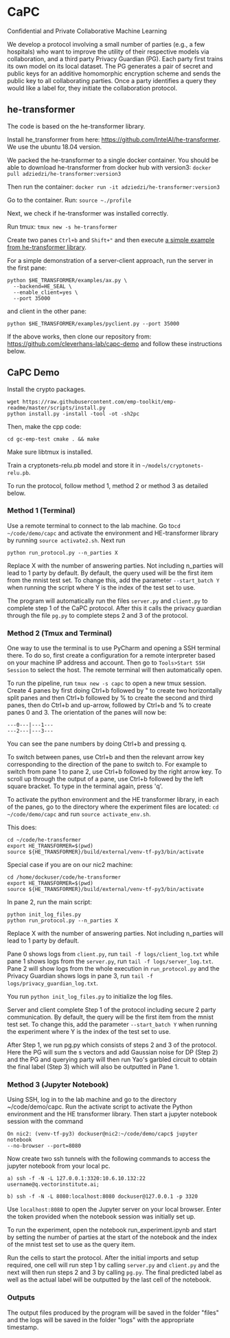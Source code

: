 # CaPC

Confidential and Private Collaborative Machine Learning

We develop a protocol involving a small number of parties (e.g., a few
hospitals) who want to improve the utility of their respective models via
collaboration, and a third party Privacy Guardian (PG). Each party first
trains its own model on its local dataset. The PG generates a pair of secret and
public keys for an additive homomorphic encryption scheme and sends the public
key to all collaborating parties. Once a party identifies a query they would
like a label for, they initiate the collaboration protocol.

## he-transformer 
The code is based on the he-transformer library.

Install he_transformer from here: https://github.com/IntelAI/he-transformer. We
use the ubuntu 18.04 version.

We packed the he-transformer to a single docker container. You should be able to download he-transformer from docker hub with version3: 
```docker pull adziedzi/he-transformer:version3```

Then run the container: 
```docker run -it adziedzi/he-transformer:version3```

Go to the container. Run: 
```source ~./profile```

Next, we check if he-transformer was installed correctly.

Run tmux: 
```tmux new -s he-transformer```

Create two panes `Ctrl+b` and `Shift+"` and then execute [a simple example from he-transformer library](https://github.com/IntelAI/he-transformer/tree/master/examples#client-server-model).

For a simple demonstration of a server-client approach, run the server in the first pane:
```
python $HE_TRANSFORMER/examples/ax.py \
  --backend=HE_SEAL \
  --enable_client=yes \
  --port 35000
```

and client in the other pane:
```
python $HE_TRANSFORMER/examples/pyclient.py --port 35000
```

If the above works, then clone our repository from: https://github.com/cleverhans-lab/capc-demo and follow these instructions below.

## CaPC Demo
Install the crypto packages.

```
wget https://raw.githubusercontent.com/emp-toolkit/emp-readme/master/scripts/install.py
python install.py -install -tool -ot -sh2pc
```

Then, make the cpp code:

```
cd gc-emp-test cmake . && make
```

Make sure libtmux is installed.

Train a cryptonets-relu.pb model and store it in `~/models/cryptonets-relu.pb`.

To run the protocol, follow method 1, method 2 or method 3 as detailed below.

### Method 1 (Terminal)

Use a remote terminal to connect to the lab machine. Go to`cd ~/code/demo/capc` 
and activate the environment and HE-transformer library by running `source activate2.sh`. Next run  

```
python run_protocol.py --n_parties X
```

Replace X with the number of answering parties. Not including n_parties will lead to 1 party by 
default. By default, the query used will be the first item from the mnist test set. To change this, add
the parameter `--start_batch Y` when running the script where Y is the index of the test set to use.

The program will automatically run the files `server.py` and `client.py` to complete step 1 of the CaPC protocol. After this it calls the privacy guardian
through the file `pg.py` to complete steps 2 and 3 of the protocol. 



### Method 2 (Tmux and Terminal)

One way to use the terminal is to use PyCharm and opening a SSH terminal there.
To do so, first create a configuration for a remote interpreter based on your
machine IP address and account. Then go to `Tools>Start SSH Session` to select the
host. The remote terminal will then automatically open.

To run the pipeline, run `tmux new -s capc` to open a new tmux session. Create 4
panes by first doing Ctrl+b followed by " to create two horizontally split panes and then Ctrl+b
followed by % to create the second and third panes, then do Ctrl+b and up-arrow, 
followed by Ctrl+b and % to create panes 0 and 3. The orientation of the panes will now be:

```
---0---|---1---
---2---|---3---
```

You can see the pane numbers by doing Ctrl+b and pressing q.

To switch between panes, use Ctrl+b and then the relevant arrow key
corresponding to the direction of the pane to switch to. For example to switch
from pane 1 to pane 2, use Ctrl+b followed by the right arrow key. To scroll up through the output of a pane, use Ctrl+b followed by the left square bracket. To type in the terminal again, press 'q'. 


To activate the python environment and the HE transformer library, in each of the panes, go to the directory where the experiment files are
located: `cd ~/code/demo/capc` and run `source activate_env.sh`. 

This does:
```
cd ~/code/he-transformer
export HE_TRANSFORMER=$(pwd)
source ${HE_TRANSFORMER}/build/external/venv-tf-py3/bin/activate
```

Special case if you are on our nic2 machine:

```
cd /home/dockuser/code/he-transformer
export HE_TRANSFORMER=$(pwd)
source ${HE_TRANSFORMER}/build/external/venv-tf-py3/bin/activate
```

In pane 2, run the main script:

```
python init_log_files.py
python run_protocol.py --n_parties X
```

Replace X with the number of answering parties. Not including n_parties will
lead to 1 party by default.

Pane 0 shows logs from `client.py`, run `tail -f logs/client_log.txt`
while pane 1 shows logs from the `server.py`, run `tail -f logs/server_log.txt`.
Pane 2 will show logs from the whole execution in `run_protocol.py` and 
the Privacy Guardian shows logs in pane 3, run `tail -f logs/privacy_guardian_log.txt`. 

You run `python init_log_files.py` to initialize the log files.

Server and client complete Step 1 of the protocol including secure 2 party communication.
By default, the query will be the first item from the mnist test set. To change this, 
add the parameter `--start_batch Y` when running the experiment where Y is the index of
the test set to use. 

After Step 1, we run pg.py which consists of steps 2 and 3 of the
protocol. Here the PG will sum the s vectors and add Gaussian noise for DP (Step 2)
and the PG and querying party will then run Yao's garbled circuit to obtain the
final label (Step 3) which will also be outputted in Pane 1.

### Method 3 (Jupyter Notebook)

Using SSH, log in to the lab machine and go to the directory ~/code/demo/capc.
Run the activate script to activate the Python environment and the HE
transformer library. Then start a jupyter notebook session with the command

```
On nic2: (venv-tf-py3) dockuser@nic2:~/code/demo/capc$ jupyter notebook
--no-browser --port=8080
```

Now create two ssh tunnels with the following commands to access the jupyter
notebook from your local pc.

```
a) ssh -f -N -L 127.0.0.1:3320:10.6.10.132:22 username@q.vectorinstitute.ai;

b) ssh -f -N -L 8080:localhost:8080 dockuser@127.0.0.1 -p 3320
```

Use `localhost:8080` to open the Jupyter server on your local browser. Enter the
token provided when the notebook session was initially set up.

To run the experiment, open the notebook run_experiment.ipynb and start by
setting the number of parties at the start of the notebook and the index of the
mnist test set to use as the query item. 

Run the cells to start the protocol. After the initial imports and setup required, 
one cell will run step 1 by calling `server.py` and `client.py` and the next will then run steps 2 and 3 
by calling `pg.py`. The final predicted label as well as the actual label will be outputted by the last cell
of the notebook. 


### Outputs

The output files produced by the program will be saved in the folder "files" and
the logs will be saved in the folder "logs" with the appropriate timestamp.
